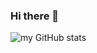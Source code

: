 ### Hi there 👋

<!--
**cresentboy/cresentboy** is a ✨ _special_ ✨ repository because its `README.md` (this file) appears on your GitHub profile.

Here are some ideas to get you started:

- 🔭 I’m currently working on ...
- 🌱 I’m currently learning ...
- 👯 I’m looking to collaborate on ...
- 🤔 I’m looking for help with ...
- 💬 Ask me about ...
- 📫 How to reach me: ...
- 😄 Pronouns: ...
- ⚡ Fun fact: ...
-->

![my GitHub stats](https://github-readme-stats.vercel.app/api?username=cresentboy&show_icons=true&theme=radical)


<!-- ![Top Langs](https://github-readme-stats.vercel.app/api/top-langs/?username=cresentboy&layout=compact) -->



<!--START_SECTION:waka-->
<!--END_SECTION:waka-->

